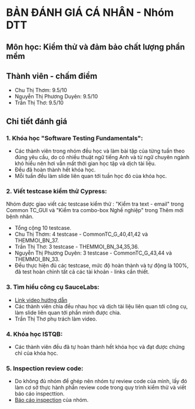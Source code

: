 # BẢN ĐÁNH GIÁ CÁ NHÂN - Nhóm DTT
## Môn học: Kiểm thử và đảm bảo chất lượng phần mềm
## Thành viên - chấm điểm
* Chu Thị Thơm: 9.5/10
* Nguyễn Thị Phương Duyên: 9.5/10
* Trần Thị Thơ: 9.5/10
## Chi tiết đánh giá
### 1. Khóa học "Software Testing Fundamentals":
* Các thành viên trong nhóm đều học và làm bài tập của từng tuần theo đúng yêu cầu, do có nhiều thuật ngữ tiếng Anh và từ ngữ chuyên ngành khó hiểu nên hơi vẫn mất thời gian học tập và dịch tài liệu. 
* Đều đã hoàn thành hết khóa học.
* Mỗi tuần đều làm slide liên quan tới tuần học đó của khóa học.
### 2. Viết testcase kiểm thử Cypress:
Nhóm được giao viết các testcase kiểm thử : "Kiểm tra text - email" trong Common TC_GUI và "Kiểm tra combo-box Nghề nghiệp" trong Thêm mới bệnh nhân. 
* Tổng cộng 10 testcase.
* Chu Thị Thơm: 4 testcase - CommonTC_G_40,41,42 và THEMMOI_BN_37.
* Trần Thị Thơ: 3 testcase - THEMMOI_BN_34,35,36.
* Nguyễn Thị Phương Duyên: 3 testcase - CommonTC_G_43,44 và THEMMOI_BN_33.
* Đều thực hiện đủ các testcase, mức độ hoàn thành và tự động là 100%, đã test hoàn chỉnh tất cả các tài khoản - links cần thiết.
### 3. Tìm hiểu công cụ SauceLabs:
* [Link video hướng dẫn](https://www.youtube.com/watch?v=bZhg7bHVPxk)
* Các thành viên chia đều nhau học và dịch tài liệu liên quan tới công cụ, làm slide liên quan tới phần mình được chia.
* Trần Thị Thơ phụ trách làm video.
### 4. Khóa học ISTQB:
* Các thành viên đều đã tự hoàn thành hết khóa học và đạt được chứng chỉ của khóa học.
### 5. Inspection review code:
* Do không đủ nhóm để ghép nên nhóm tự review code của mình, lấy đó làm cơ sở thực hành phần review code trong quy trình kiểm thử và viết báo cáo inspecttion.
* [Báo cáo inspection](https://github.com/truonganhhoang/int3117-2017/blob/master/Group/DTT/inspection.md) của nhóm.

